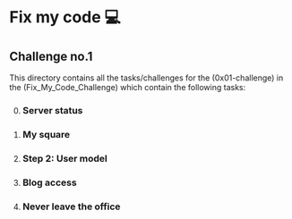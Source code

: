 # Fix my code 💻

## Challenge no.1

This directory contains all the tasks/challenges for the (0x01-challenge) in the (Fix_My_Code_Challenge) which contain the following tasks:

0. ### Server status
1. ### My square
2. ### Step 2: User model
3. ### Blog access
4. ### Never leave the office
